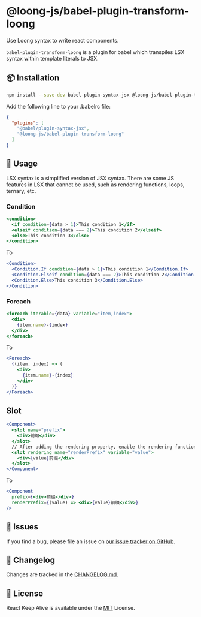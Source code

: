 # @loong-js/babel-plugin-transform-loong

Use Loong syntax to write react components.

`babel-plugin-transform-loong` is a plugin for babel which transpiles LSX syntax within template literals to JSX.

## 📦 Installation

```bash
npm install --save-dev babel-plugin-syntax-jsx @loong-js/babel-plugin-transform-loong
```

Add the following line to your .babelrc file:

```json
{
  "plugins": [
    "@babel/plugin-syntax-jsx",
    "@loong-js/babel-plugin-transform-loong"
  ]
}
```

## 🔨 Usage

LSX syntax is a simplified version of JSX syntax. There are some JS features in LSX that cannot be used, such as rendering functions, loops, ternary, etc.

### Condition

```jsx
<condition>
  <if condition={data > 1}>This condition 1</if>
  <elseif condition={data === 2}>This condition 2</elseif>
  <else>This condition 3</else>
</condition>
```

To

```jsx
<Condition>
  <Condition.If condition={data > 1}>This condition 1</Condition.If>
  <Condition.Elseif condition={data === 2}>This condition 2</Condition.Elseif>
  <Condition.Else>This condition 3</Condition.Else>
</Condition>
```

### Foreach

```jsx
<foreach iterable={data} variable="item,index">
  <div>
    {item.name}-{index}
  </div>
</foreach>
```

To

```jsx
<Foreach>
  {(item, index) => (
    <div>
      {item.name}-{index}
    </div>
  )}
</Foreach>
```

## Slot

```jsx
<Component>
  <slot name="prefix">
    <div>前缀</div>
  </slot>
  // After adding the rendering property, enable the rendering function
  <slot rendering name="renderPrefix" variable="value">
    <div>{value}前缀</div>
  </slot>
</Component>
```

To

```jsx
<Component
  prefix={<div>前缀</div>}
  renderPrefix={(value) => <div>{value}前缀</div>}
/>
```

## 🐛 Issues

If you find a bug, please file an issue on [our issue tracker on GitHub](https://github.com/loong-js/babel-plugin-transform-loong/issues).

## 🏁 Changelog

Changes are tracked in the [CHANGELOG.md](https://github.com/loong-js/babel-plugin-transform-loong/blob/master/CHANGELOG.md).

## 📄 License

React Keep Alive is available under the [MIT](https://github.com/loong-js/babel-plugin-transform-loong/blob/master/LICENSE) License.
